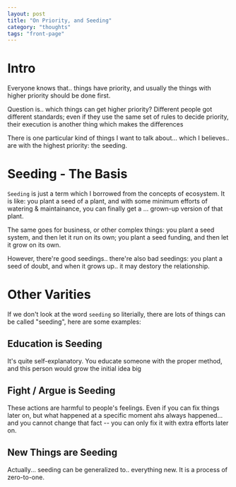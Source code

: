 ```yaml
---
layout: post
title: "On Priority, and Seeding"
category: "thoughts"
tags: "front-page"
---
```


# Intro
Everyone knows that.. things have priority, and usually the things with higher
priority should be done first.

Question is.. which things can get higher priority? Different people got
different standards; even if they use the same set of rules to decide priority,
their execution is another thing which makes the differences

There is one particular kind of things I want to talk about... which I
believes.. are with the highest priority: the seeding.

# Seeding - The Basis
`Seeding` is just a term which I borrowed from the concepts of ecosystem. It is
like: you plant a seed of a plant, and with some minimum efforts of watering &
maintainance, you can finally get a ... grown-up version of that plant.


The same goes for business, or other complex things: you plant a seed system,
and then let it run on its own; you plant a seed funding, and then let it grow
on its own.

However, there're good seedings.. there're also bad seedings: you plant a seed
of doubt, and when it grows up.. it may destory the relationship. 


# Other Varities
If we don't look at the word `seeding` so literially, there are lots of things
can be called "seeding", here are some examples:

## Education is Seeding
It's quite self-explanatory. You educate someone with the proper method, and 
this person would grow the initial idea big 

## Fight / Argue is Seeding
These actions are harmful to people's feelings. Even if you can fix things later
on, but what happened at a specific moment ahs always happened... and you cannot
change that fact -- you can only fix it with extra efforts later on.

## New Things are Seeding
Actually... seeding can be generalized to.. everything new. It is a process of
zero-to-one.
